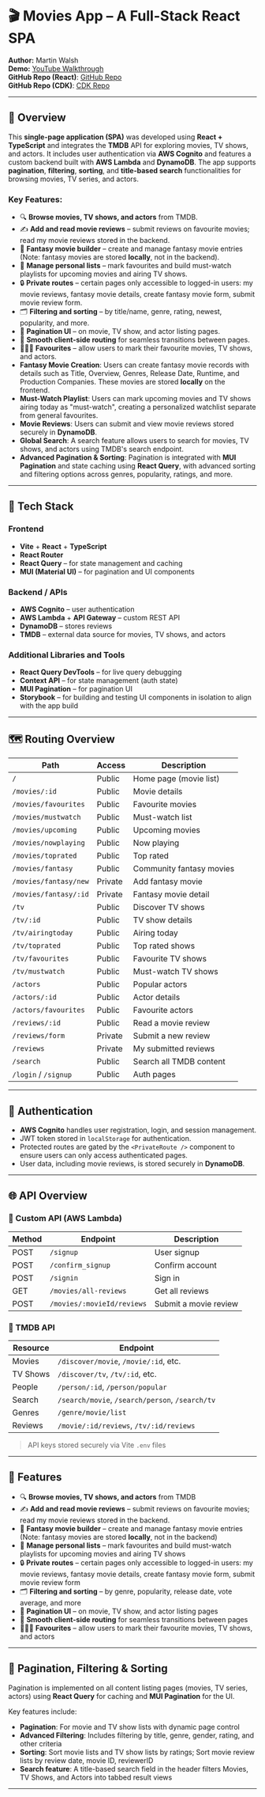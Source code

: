 # 🎬 Movies App – A Full-Stack React SPA

**Author:** Martin Walsh  
**Demo:** [YouTube Walkthrough](https://youtu.be/gSbar2H3hOk)  
**GitHub Repo (React)**: [GitHub Repo](https://github.com/RoccoW36/assign2-react-movie-app.git)  
**GitHub Repo (CDK)**: [CDK Repo](https://github.com/RoccoW36/assign2-cdk-serverless-api.git)  

---

## 🚀 Overview

This **single-page application (SPA)** was developed using **React + TypeScript** and integrates the **TMDB** API for exploring movies, TV shows, and actors. It includes user authentication via **AWS Cognito** and features a custom backend built with **AWS Lambda** and **DynamoDB**. The app supports **pagination**, **filtering**, **sorting**, and **title-based search** functionalities for browsing movies, TV series, and actors.

### Key Features:
- 🔍 **Browse movies, TV shows, and actors** from TMDB.
- ✍️ **Add and read movie reviews** – submit reviews on favourite movies; read my movie reviews stored in the backend.
- 🧠 **Fantasy movie builder** – create and manage fantasy movie entries (Note: fantasy movies are stored **locally**, not in the backend).
- 🧾 **Manage personal lists** – mark favourites and build must-watch playlists for upcoming movies and airing TV shows.
- 🔒 **Private routes** – certain pages only accessible to logged-in users: my movie reviews, fantasy movie details, create fantasy movie form, submit movie review form.
- 🗂️ **Filtering and sorting** – by title/name, genre, rating, newest, popularity, and more.
- 📄 **Pagination UI** – on movie, TV show, and actor listing pages.
- 🔁 **Smooth client-side routing** for seamless transitions between pages.
- 🧑‍🤝‍🧑 **Favourites** – allow users to mark their favourite movies, TV shows, and actors.
- **Fantasy Movie Creation**: Users can create fantasy movie records with details such as Title, Overview, Genres, Release Date, Runtime, and Production Companies. These movies are stored **locally** on the frontend.
- **Must-Watch Playlist**: Users can mark upcoming movies and TV shows airing today as "must-watch", creating a personalized watchlist separate from general favourites.
- **Movie Reviews**: Users can submit and view movie reviews stored securely in **DynamoDB**.
- **Global Search**: A search feature allows users to search for movies, TV shows, and actors using TMDB's search endpoint.
- **Advanced Pagination & Sorting**: Pagination is integrated with **MUI Pagination** and state caching using **React Query**, with advanced sorting and filtering options across genres, popularity, ratings, and more.

---

## 🧰 Tech Stack

### Frontend
- **Vite** + **React** + **TypeScript**
- **React Router**
- **React Query** – for state management and caching
- **MUI (Material UI)** – for pagination and UI components

### Backend / APIs
- **AWS Cognito** – user authentication
- **AWS Lambda** + **API Gateway** – custom REST API
- **DynamoDB** – stores reviews
- **TMDB** – external data source for movies, TV shows, and actors

### Additional Libraries and Tools
- **React Query DevTools** – for live query debugging
- **Context API** – for state management (auth state)
- **MUI Pagination** – for pagination UI
- **Storybook** – for building and testing UI components in isolation to align with the app build

---

## 🗺️ Routing Overview

| Path | Access | Description |
|------|--------|-------------|
| `/` | Public | Home page (movie list) |
| `/movies/:id` | Public | Movie details |
| `/movies/favourites` | Public | Favourite movies |
| `/movies/mustwatch` | Public | Must-watch list |
| `/movies/upcoming` | Public | Upcoming movies |
| `/movies/nowplaying` | Public | Now playing |
| `/movies/toprated` | Public | Top rated |
| `/movies/fantasy` | Public | Community fantasy movies |
| `/movies/fantasy/new` | Private | Add fantasy movie |
| `/movies/fantasy/:id` | Private | Fantasy movie detail |
| `/tv` | Public | Discover TV shows |
| `/tv/:id` | Public | TV show details |
| `/tv/airingtoday` | Public | Airing today |
| `/tv/toprated` | Public | Top rated shows |
| `/tv/favourites` | Public | Favourite TV shows |
| `/tv/mustwatch` | Public | Must-watch TV shows |
| `/actors` | Public | Popular actors |
| `/actors/:id` | Public | Actor details |
| `/actors/favourites` | Public | Favourite actors |
| `/reviews/:id` | Public | Read a movie review |
| `/reviews/form` | Private | Submit a new review |
| `/reviews` | Private | My submitted reviews |
| `/search` | Public | Search all TMDB content |
| `/login` / `/signup` | Public | Auth pages |

---

## 🔐 Authentication

- **AWS Cognito** handles user registration, login, and session management.
- JWT token stored in `localStorage` for authentication.
- Protected routes are gated by the `<PrivateRoute />` component to ensure users can only access authenticated pages.
- User data, including movie reviews, is stored securely in **DynamoDB**.

---

## 🌐 API Overview

### 🔸 Custom API (AWS Lambda)

| Method | Endpoint | Description |
|--------|----------|-------------|
| POST | `/signup` | User signup |
| POST | `/confirm_signup` | Confirm account |
| POST | `/signin` | Sign in |
| GET  | `/movies/all-reviews` | Get all reviews |
| POST | `/movies/:movieId/reviews` | Submit a movie review |

### 🔹 TMDB API

| Resource | Endpoint |
|----------|----------|
| Movies | `/discover/movie`, `/movie/:id`, etc. |
| TV Shows | `/discover/tv`, `/tv/:id`, etc. |
| People | `/person/:id`, `/person/popular` |
| Search | `/search/movie`, `/search/person`, `/search/tv` |
| Genres | `/genre/movie/list` |
| Reviews | `/movie/:id/reviews`, `/tv/:id/reviews` |

> API keys stored securely via Vite `.env` files

---

## 🧩 Features

- 🔍 **Browse movies, TV shows, and actors** from TMDB
- ✍️ **Add and read movie reviews** – submit reviews on favourite movies; read my movie reviews stored in the backend.
- 🧠 **Fantasy movie builder** – create and manage fantasy movie entries (Note: fantasy movies are stored **locally**, not in the backend)
- 🧾 **Manage personal lists** – mark favourites and build must-watch playlists for upcoming movies and airing TV shows
- 🔒 **Private routes** – certain pages only accessible to logged-in users: my movie reviews, fantasy movie details, create fantasy movie form, submit movie review form
- 🗂️ **Filtering and sorting** – by genre, popularity, release date, vote average, and more
- 📄 **Pagination UI** – on movie, TV show, and actor listing pages
- 🔁 **Smooth client-side routing** for seamless transitions between pages
- 🧑‍🤝‍🧑 **Favourites** – allow users to mark their favourite movies, TV shows, and actors

---

## 🔢 Pagination, Filtering & Sorting

Pagination is implemented on all content listing pages (movies, TV series, actors) using **React Query** for caching and **MUI Pagination** for the UI.

Key features include:
- **Pagination**: For movie and TV show lists with dynamic page control
- **Advanced Filtering**: Includes filtering by title, genre, gender, rating, and other criteria
- **Sorting**: Sort movie lists and TV show lists by ratings; Sort movie review lists by review date, movie ID, reviewerID
- **Search feature**: A title-based search field in the header filters Movies, TV Shows, and Actors into tabbed result views

---
